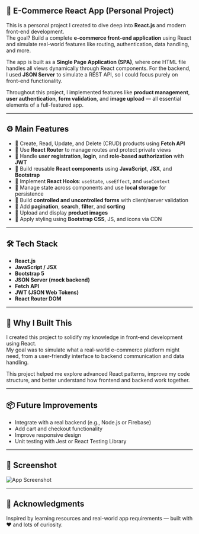 ## 🛒 E-Commerce React App (Personal Project)

This is a personal project I created to dive deep into **React.js** and modern front-end development.  
The goal? Build a complete **e-commerce front-end application** using React and simulate real-world features like routing, authentication, data handling, and more.

The app is built as a **Single Page Application (SPA)**, where one HTML file handles all views dynamically through React components. For the backend, I used **JSON Server** to simulate a REST API, so I could focus purely on front-end functionality.

Throughout this project, I implemented features like **product management**, **user authentication**, **form validation**, and **image upload** — all essential elements of a full-featured app.

---

## ⚙️ Main Features

- 🔹 Create, Read, Update, and Delete (CRUD) products using **Fetch API**
- 🔹 Use **React Router** to manage routes and protect private views
- 🔹 Handle **user registration**, **login**, and **role-based authorization** with **JWT**
- 🔹 Build reusable **React components** using **JavaScript**, **JSX**, and **Bootstrap**
- 🔹 Implement **React Hooks**: `useState`, `useEffect`, and `useContext`
- 🔹 Manage state across components and use **local storage** for persistence
- 🔹 Build **controlled and uncontrolled forms** with client/server validation
- 🔹 Add **pagination**, **search**, **filter**, and **sorting**
- 🔹 Upload and display **product images**
- 🔹 Apply styling using **Bootstrap CSS**, JS, and icons via CDN

---

## 🛠️ Tech Stack

- **React.js**
- **JavaScript / JSX**
- **Bootstrap 5**
- **JSON Server (mock backend)**
- **Fetch API**
- **JWT (JSON Web Tokens)**
- **React Router DOM**

---

## 🔑 Why I Built This

I created this project to solidify my knowledge in front-end development using React.  
My goal was to simulate what a real-world e-commerce platform might need, from a user-friendly interface to backend communication and data handling.

This project helped me explore advanced React patterns, improve my code structure, and better understand how frontend and backend work together.

---

## 📦 Future Improvements

- Integrate with a real backend (e.g., Node.js or Firebase)
- Add cart and checkout functionality
- Improve responsive design
- Unit testing with Jest or React Testing Library

---

## 📸 Screenshot

![App Screenshot](./img/screenshot.png)

---

## 🙌 Acknowledgments

Inspired by learning resources and real-world app requirements — built with ❤️ and lots of curiosity.
